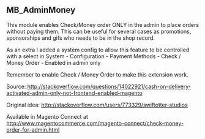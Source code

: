 MB_AdminMoney
---------------------
This module enables Check/Money order ONLY in the admin to place orders without paying them. 
This can be useful for several cases as promotions, sponsorships and gifs who needs to be in the shop record.

As an extra I added a system config to allow this feature to be controlled with a select in System - Configuration - Payment Methods - Check / Money Order -  Enabled in admin only

Remember to enable Check / Money Order to make this extension work.

Source: http://stackoverflow.com/questions/14022921/cash-on-delivery-activated-admin-only-not-frontend-enabled-magento

Original idea: http://stackoverflow.com/users/773329/swiftotter-studios

Available in Magento Connect at <a href="http://www.magentocommerce.com/magento-connect/check-money-order-for-admin.html">http://www.magentocommerce.com/magento-connect/check-money-order-for-admin.html</a>
